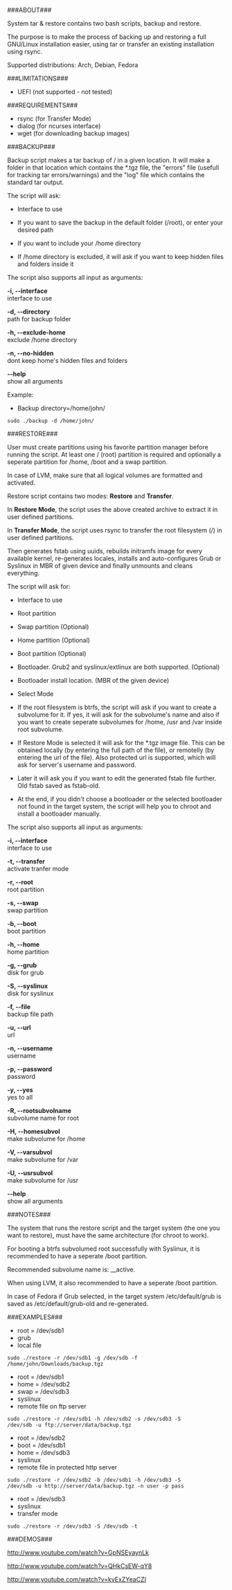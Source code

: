 ###ABOUT###

System tar & restore contains two bash scripts, backup and restore.

The purpose is to make the process of backing up and restoring a full GNU/Linux installation easier, 
using tar or transfer an existing installation using rsync.

Supported distributions: Arch, Debian, Fedora

###LIMITATIONS###

- UEFI (not supported - not tested)

###REQUIREMENTS###

- rsync (for Transfer Mode)
- dialog (for ncurses interface)
- wget   (for downloading backup images)

###BACKUP###

Backup script makes a tar backup of / in a given location. It will make a folder in that location which 
contains the *.tgz file, the "errors" file (usefull for tracking tar errors/warnings) and the "log" file which contains the standard tar output.

The script will ask:

- Interface to use 

- If you want to save the backup in the default folder (/root), or enter your desired path

- If you want to include your /home directory

- If /home directory is excluded, it will ask if you want to keep hidden files and folders inside it


The script also supports all input as arguments:

**-i, --interface**   
interface to use

**-d, --directory**  
path for backup folder

**-h, --exclude-home**  
exclude /home directory

**-n, --no-hidden**       
dont keep home's hidden files and folders

**--help**   
show all arguments


Example:

- Backup directory=/home/john/

<code>sudo ./backup -d /home/john/</code>



###RESTORE###

User must create partitions using his favorite partition manager before running the script.
At least one / (root) partition is required and optionally a seperate partition for /home, /boot and a swap partition.

In case of LVM, make sure that all logical volumes are formatted and activated.  

Restore script contains two modes: **Restore** and **Transfer**.

In **Restore Mode**, the script uses the above created archive to extract it in user defined partitions.

In **Transfer Mode**, the script uses rsync to transfer the root filesystem (/) in user defined partitions.

Then generates fstab using uuids, rebuilds initramfs image for every available kernel, re-generates locales, 
installs and auto-configures Grub or Syslinux in MBR of given device and finally unmounts and cleans everything.

The script will ask for:

- Interface to use  

- Root partition  

- Swap partition (Optional)  

- Home partition (Optional)  

- Boot partition   (Optional)  

- Bootloader. Grub2 and syslinux/extlinux are both supported.  (Optional)  

- Bootloader install location. (MBR of the given device)  

- Select Mode

- If the root filesystem is btrfs, the script will ask if you want to create a subvolume for it.
   If yes, it will ask for the subvolume's name and also if you want to create seperate
   subvolumes for /home, /usr and /var inside root subvolume.  

- If Restore Mode is selected it will ask for the *.tgz image file. This can be obtained locally (by entering the full path of the file), or remotelly (by entering the url of the file).
   Also protected url is supported, which will ask for server's username and password.  

- Later it will ask you if you want to edit the generated fstab file further. Old fstab saved as fstab-old.

- At the end, if you didn't choose a bootloader or the selected bootloader not found in the target system, the script will help you to chroot and install a bootloader manually.


The script also supports all input as arguments:

**-i, --interface**   
interface to use

**-t, --transfer**   
activate tranfer mode  

**-r, --root**    
root partition

**-s, --swap**     
swap partition

**-b, --boot**     
boot partition

**-h, --home**     
home partition

**-g, --grub**    
disk for grub

**-S, --syslinux**      
disk for syslinux

**-f, --file**      
backup file path

**-u, --url**     
url

**-n, --username**     
username

**-p, --password**     
password

**-y, --yes**     
yes to all

**-R, --rootsubvolname**   
subvolume name for root

**-H, --homesubvol**   
 make subvolume for /home

**-V, --varsubvol**   
make subvolume for /var

**-U, --usrsubvol**   
make subvolume for /usr

**--help**   
 show all arguments

###NOTES###

The system that runs the restore script and the target system (the one you want to restore), must have the same architecture (for chroot to work).

For booting a btrfs subvolumed root successfully with Syslinux, it is recommended to have a seperate /boot partition.

Recommended subvolume name is: __active.

When using LVM, it also recommended to have a seperate /boot partition.  

In case of Fedora if Grub selected, in the target system /etc/default/grub is saved as /etc/default/grub-old and re-generated.

###EXAMPLES###

- root = /dev/sdb1
- grub  
- local file

<code>sudo ./restore -r /dev/sdb1 -g /dev/sdb -f /home/john/Downloads/backup.tgz</code>

- root = /dev/sdb1
- home = /dev/sdb2
- swap = /dev/sdb3
- syslinux 
- remote file on ftp server

<code>sudo ./restore -r /dev/sdb1 -h /dev/sdb2 -s /dev/sdb3 -S /dev/sdb -u ftp://server/data/backup.tgz</code>

- root = /dev/sdb2
- boot = /dev/sdb1
- home = /dev/sdb3
- syslinux 
- remote file in protected http server

<code>sudo ./restore -r /dev/sdb2 -b /dev/sdb1 -h /dev/sdb3 -S /dev/sdb -u http://server/data/backup.tgz -n user -p pass</code>

- root = /dev/sdb3
- syslinux  
- transfer mode  

<code>sudo ./restore -r /dev/sdb3 -S /dev/sdb -t</code>  

###DEMOS###

http://www.youtube.com/watch?v=GpNSEyaynLk 

http://www.youtube.com/watch?v=QHkCsEW-qY8 

http://www.youtube.com/watch?v=kvExZYeaCZI 